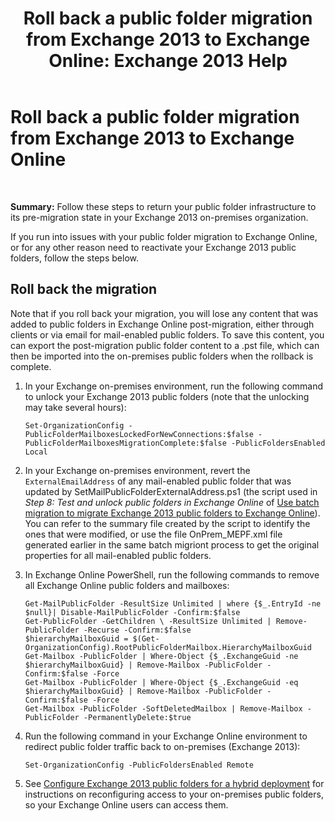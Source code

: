 ﻿---
title: 'Roll back a public folder migration from Exchange 2013 to Exchange Online: Exchange 2013 Help'
TOCTitle: Roll back a public folder migration from Exchange 2013 to Exchange Online
ms:assetid: bcd54aa0-aa45-4c68-b504-1475842d4b96
ms:mtpsurl: https://technet.microsoft.com/en-us/library/Mt798259(v=EXCHG.150)
ms:contentKeyID: 74432563
ms.date: 12/10/2017
mtps_version: v=EXCHG.150
---

# Roll back a public folder migration from Exchange 2013 to Exchange Online

 


**Summary:** Follow these steps to return your public folder infrastructure to its pre-migration state in your Exchange 2013 on-premises organization.

If you run into issues with your public folder migration to Exchange Online, or for any other reason need to reactivate your Exchange 2013 public folders, follow the steps below.

## Roll back the migration

Note that if you roll back your migration, you will lose any content that was added to public folders in Exchange Online post-migration, either through clients or via email for mail-enabled public folders. To save this content, you can export the post-migration public folder content to a .pst file, which can then be imported into the on-premises public folders when the rollback is complete.

1.  In your Exchange on-premises environment, run the following command to unlock your Exchange 2013 public folders (note that the unlocking may take several hours):
    
        Set-OrganizationConfig -PublicFolderMailboxesLockedForNewConnections:$false -PublicFolderMailboxesMigrationComplete:$false -PublicFoldersEnabled Local 

2.  In your Exchange on-premises environment, revert the `ExternalEmailAddress` of any mail-enabled public folder that was updated by SetMailPublicFolderExternalAddress.ps1 (the script used in *Step 8: Test and unlock public folders in Exchange Online* of [Use batch migration to migrate Exchange 2013 public folders to Exchange Online](use-batch-migration-to-migrate-exchange-2013-public-folders-to-exchange-online-exchange-online-help.md)). You can refer to the summary file created by the script to identify the ones that were modified, or use the file OnPrem\_MEPF.xml file generated earlier in the same batch migriont process to get the original properties for all mail-enabled public folders.

3.  In Exchange Online PowerShell, run the following commands to remove all Exchange Online public folders and mailboxes:
    
        Get-MailPublicFolder -ResultSize Unlimited | where {$_.EntryId -ne $null}| Disable-MailPublicFolder -Confirm:$false 
        Get-PublicFolder -GetChildren \ -ResultSize Unlimited | Remove-PublicFolder -Recurse -Confirm:$false
        $hierarchyMailboxGuid = $(Get-OrganizationConfig).RootPublicFolderMailbox.HierarchyMailboxGuid
        Get-Mailbox -PublicFolder | Where-Object {$_.ExchangeGuid -ne $hierarchyMailboxGuid} | Remove-Mailbox -PublicFolder -Confirm:$false -Force
        Get-Mailbox -PublicFolder | Where-Object {$_.ExchangeGuid -eq $hierarchyMailboxGuid} | Remove-Mailbox -PublicFolder -Confirm:$false -Force
        Get-Mailbox -PublicFolder -SoftDeletedMailbox | Remove-Mailbox -PublicFolder -PermanentlyDelete:$true

4.  Run the following command in your Exchange Online environment to redirect public folder traffic back to on-premises (Exchange 2013):
    
        Set-OrganizationConfig -PublicFoldersEnabled Remote

5.  See [Configure Exchange 2013 public folders for a hybrid deployment](configure-exchange-2013-public-folders-for-a-hybrid-deployment-exchange-2013-help.md) for instructions on reconfiguring access to your on-premises public folders, so your Exchange Online users can access them.

